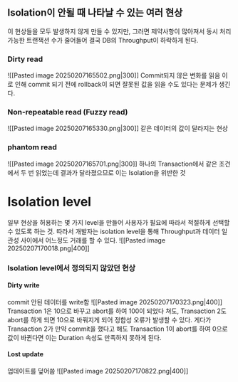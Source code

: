 ## Isolation이 안될 때 나타날 수 있는 여러 현상
이 현상들을 모두 발생하지 않게 만들 수 있지만, 그러면 제약사항이 많아져서 동시 처리 가능한 트랜잭션 수가 줄어들어 결국 DB의 Throughput이 하락하게 된다.
### Dirty read
![[Pasted image 20250207165502.png|300]]
Commit되지 않은 변화를 읽음
이로 인해 commit 되기 전에 rollback이 되면 잘못된 값을 읽을 수도 있다는 문제가 생긴다.
### Non-repeatable read (Fuzzy read)
![[Pasted image 20250207165330.png|300]]
같은 데이터의 값이 달라지는 현상
### phantom read
![[Pasted image 20250207165701.png|300]]
하나의 Transaction에서 같은 조건에서 두 번 읽었는데 결과가 달라졌으므로 이는 Isolation을 위반한 것
# Isolation level
일부 현상을 허용하는 몇 가지 level을 만들어 사용자가 필요에 따라서 적절하게 선택할 수 있도록 하는 것.
따라서 개발자는 isolation level을 통해 Throughput과 데이터 일관성 사이에서 어느정도 거래를 할 수 있다.
![[Pasted image 20250207170018.png|400]]
### Isolation level에서 정의되지 않았던 현상
#### Dirty write
commit 안된 데이터를 write함
![[Pasted image 20250207170323.png|400]]
Transaction 1은 10으로 바꾸고 abort를 하여 100이 되었다 쳐도, Transaction 2도 abort를 하게 되면 10으로 바꿔지게 되어 정합성 오류가 발생할 수 있다. 
게다가 Transaction 2가 만약 commit을 했다고 해도 Transaction 1이 abort를 하여 0으로 값이 바뀐다면 이는 Duration 속성도 만족하지 못하게 된다.
#### Lost update
업데이트를 덮어씀
![[Pasted image 20250207170822.png|400]]
